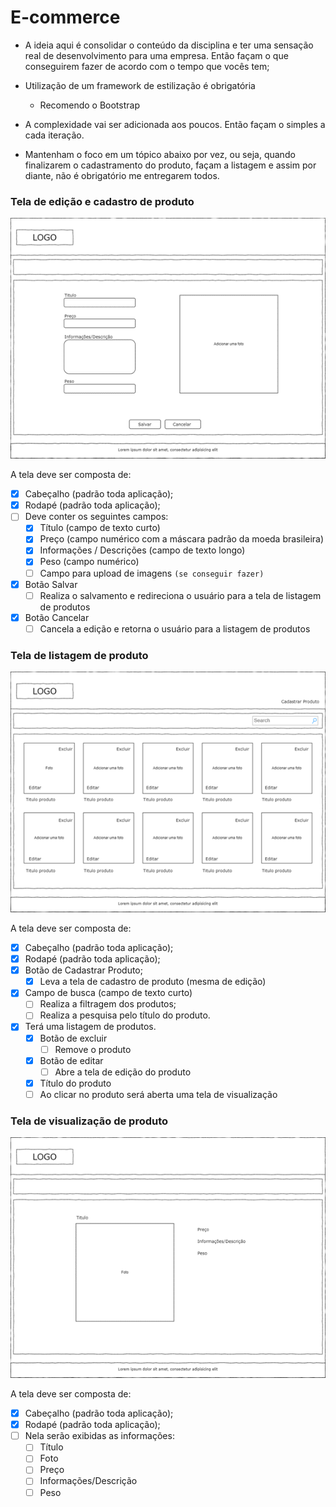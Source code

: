 # E-commerce

- A ideia aqui é consolidar o conteúdo da disciplina e ter uma sensação real de desenvolvimento para uma empresa. Então façam o que conseguirem fazer de acordo com o tempo que vocês tem;

- Utilização de um framework de estilização é obrigatória

	- Recomendo o Bootstrap

- A complexidade vai ser adicionada aos poucos. Então façam o simples a cada iteração.

- Mantenham o foco em um tópico abaixo por vez, ou seja, quando finalizarem o cadastramento do produto, façam a listagem e assim por diante, não é obrigatório me entregarem todos.

### Tela de edição e cadastro de produto

![](https://raw.githubusercontent.com/forca-letscode/ecommerce-react/assets/tela_de_edicao.png)

A tela deve ser composta de:

- [X] Cabeçalho (padrão toda aplicação);
- [X] Rodapé (padrão toda aplicação);
- [ ] Deve conter os seguintes campos:
	- [X] Título (campo de texto curto)
	- [X] Preço (campo numérico com a máscara padrão da moeda brasileira)
	- [X] Informações / Descrições (campo de texto longo)
	- [X] Peso (campo numérico)
	- [ ] Campo para upload de imagens `(se conseguir fazer)`
- [X] Botão Salvar
	- [ ] Realiza o salvamento e redireciona o usuário para a tela de listagem de produtos
- [X] Botão Cancelar
	- [ ] Cancela a edição e retorna o usuário para a listagem de produtos

### Tela de listagem de produto

![](https://raw.githubusercontent.com/forca-letscode/ecommerce-react/assets/lista_de_produtos.png)

A tela deve ser composta de:

 - [X] Cabeçalho (padrão toda aplicação);
 - [X] Rodapé (padrão toda aplicação);
 - [X] Botão de Cadastrar Produto;
	 - [X] Leva a tela de cadastro de produto (mesma de edição)
- [X] Campo de busca (campo de texto curto)
	- [ ] Realiza a filtragem dos produtos;
	- [ ] Realiza a pesquisa pelo título do produto.
- [X]  Terá uma listagem de produtos.
	- [X] Botão de excluir
		- [ ] Remove o produto
	- [X] Botão de editar
		- [ ] Abre a tela de edição do produto
	- [X] Título do produto
	- [ ] Ao clicar no produto será aberta uma tela de visualização

### Tela de visualização de produto

![](https://raw.githubusercontent.com/forca-letscode/ecommerce-react/assets/detalhes_do_produto.png)

A tela deve ser composta de:

 - [X] Cabeçalho (padrão toda aplicação);
 - [X] Rodapé (padrão toda aplicação);
 - [ ] Nela serão exibidas as informações:
	 - [ ] Título
	 - [ ] Foto
	 - [ ] Preço
	 - [ ] Informações/Descrição
	 - [ ] Peso
